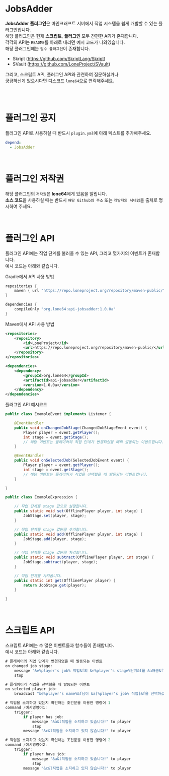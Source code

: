 # JobsAdder
**JobsAdder 플러그인**은 마인크래프트 서버에서 직업 시스템을 쉽게 개발할 수 있는 플러그인입니다.<br>
해당 플러그인은 현재 **스크립트**, **플러그인** 모두 간편한 API가 존재합니다.<br>
각각의 API는 `README`를 아래로 내리면 예시 코드가 나와있습니다.<br>
해당 플러그인에는 `필수 플러그인`이 존재합니다.<br>

- Skript (https://github.com/SkriptLang/Skript)
- SVault (https://github.com/LoneProject/SVault)

그리고, 스크립트 API, 플러그인 API와 관련하여 질문하실거나<br>
궁금하신게 있으시다면 디스코드 `lone64`으로 연락해주세요.<br><br>

<br>

# 플러그인 공지
플러그인 API로 사용하실 때 반드시 `plugin.yml`에 아래 텍스트를 추가해주세요.
```yaml
depend:
  - JobsAdder
```

<br>

# 플러그인 저작권
해당 플러그인의 `저작권`은 **lone64**에게 있음을 알립니다.<br>
**소스 코드**을 사용하실 때는 반드시 `해당 Github의 주소` 또는 `개발자의 닉네임`을 출처로 명시하여 주세요.

<br>

# 플러그인 API
플러그인 API에는 직업 단계를 불러올 수 있는 API, 그리고 몇가지의 이벤트가 존재합니다.<br>
예시 코드는 아래와 같습니다.

Gradle에서 API 사용 방법
```groovy
repositories {
    maven { url "https://repo.loneproject.org/repository/maven-public/" }
}

dependencies {
    compileOnly "org.lone64:api-jobsadder:1.0.0a"
}
```

Maven에서 API 사용 방법
```xml
<repositories>
    <repository>
        <id>LoneProject</id>
        <url>https://repo.loneproject.org/repository/maven-public/</url>
    </repository>
</repositories>

<dependencies>
    <dependency>
        <groupId>org.lone64</groupId>
        <artifactId>api-jobsadder</artifactId>
        <version>1.0.0a</version>
    </dependency>
</dependencies>
```

플러그인 API 예시코드
```java
public class ExampleEvent implements Listener {

	@EventHandler
	public void onChangedJobStage(ChangedJobStageEvent event) {
		Player player = event.getPlayer();
		int stage = event.getStage();
		// 해당 이벤트는 플레이어의 직업 단계가 변경되었을 때의 발동되는 이벤트입니다.
	}

	@EventHandler
	public void onSelectedJob(SelectedJobEvent event) {
		Player player = event.getPlayer();
		int stage = event.getStage();
		// 해당 이벤트는 플레이어가 직업을 선택했을 때 발동되는 이벤트입니다.
	}

}
```

```java
public class ExampleExpression {

	// 직업 단계를 stage 값으로 설정합니다.
	public static void set(OfflinePlayer player, int stage) {
		JobStage.set(player, stage);
	}

	// 직업 단계를 stage 값만큼 추가합니다.
	public static void add(OfflinePlayer player, int stage) {
		JobStage.add(player, stage);
	}

	// 직업 단계를 stage 값만큼 차감합니다.
	public static void subtract(OfflinePlayer player, int stage) {
		JobStage.subtract(player, stage);
	}

	// 직업 단계를 가져옵니다.
	public static int get(OfflinePlayer player) {
		return JobStage.get(player);
	}

}
```

<br>

# 스크립트 API
스크립트 API에는 수 많은 이벤트들과 함수들이 존재합니다.<br>
예시 코드는 아래와 같습니다.

```javascript
# 플레이어의 직업 단계가 변경되었을 때 발동되는 이벤트
on changed job stage:
	message "&e%player's job% 직업&f의 &e%player's stage%단계&f를 &a해금&f하셨습니다!" to player
	stop

# 플레이어가 직업을 선택했을 때 발동되는 이벤트
on selected player job:
	broadcast "&e%player's name%&f님이 &a[%player's job% 직업]&f을 선택하셨습니다!"

# 직업을 소지하고 있는지 확인하는 조건문을 이용한 명령어 1
command /예시명령어1:
	trigger:
		if player has job:
			message "&a&l직업을 소지하고 있습니다!" to player
			stop
		message "&c&l직업을 소지하고 있지 않습니다!" to player

# 직업을 소지하고 있는지 확인하는 조건문을 이용한 명령어 2
command /예시명령어2:
	trigger:
		if player have job:
			message "&a&l직업을 소지하고 있습니다!" to player
			stop
		message "&c&l직업을 소지하고 있지 않습니다!" to player
```
